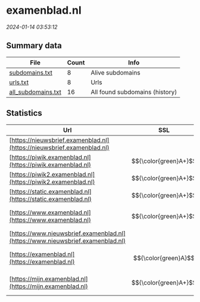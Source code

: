 # examenblad.nl
*2024-01-14 03:53:12*
## Summary data


| File       | Count | Info |
|------------|-------|------|
|[subdomains.txt](/data/examenblad.nl/subdomains.txt)|8|Alive subdomains|
|[urls.txt](/data/examenblad.nl/urls.txt)|8|Urls|
|[all_subdomains.txt](/data/examenblad.nl/all_subdomains.txt)|16|All found subdomains (history)|


## Statistics


| Url | SSL | Server | Cookie | HSTS | CSP | XFO | XXP | RP | Tech |Title |
|------------|-------|------|------|------|------|------|------|------|------|------|
|[https://nieuwsbrief.examenblad.nl](https://nieuwsbrief.examenblad.nl)| || | | | | | :white_check_mark: ||301 Moved Perman...|
|[https://piwik.examenblad.nl](https://piwik.examenblad.nl)| $${\color{green}A+}$$ |nginx| |:white_check_mark: | | | | :white_check_mark: |HSTS Nginx|403 Forbidden|
|[https://piwik2.examenblad.nl](https://piwik2.examenblad.nl)| $${\color{green}A+}$$ |nginx| |:white_check_mark: | | | | :white_check_mark: |HSTS Nginx|403 Forbidden|
|[https://static.examenblad.nl](https://static.examenblad.nl)| $${\color{green}A+}$$ |nginx| |:white_check_mark: | | | | :white_check_mark: |HSTS Nginx|404 Not Found|
|[https://www.examenblad.nl](https://www.examenblad.nl)| $${\color{green}A+}$$ || |:white_check_mark: | :white_check_mark:| :white_check_mark: | | :white_check_mark: |Drupal:10 HSTS PHP|Examenblad.nl|
|[https://www.nieuwsbrief.examenblad.nl](https://www.nieuwsbrief.examenblad.nl)| || | | | | | :white_check_mark: ||301 Moved Perman...|
|[https://examenblad.nl](https://examenblad.nl)| $${\color{green}A}$$ || |:white_check_mark: | :white_check_mark:| :white_check_mark: | | :white_check_mark: ||308 Permanent Re...|
|[https://mijn.examenblad.nl](https://mijn.examenblad.nl)| $${\color{green}A+}$$ || |:white_check_mark: | | :white_check_mark: | | :white_check_mark: |Drupal:10 HSTS PHP|Redirecting to h...|